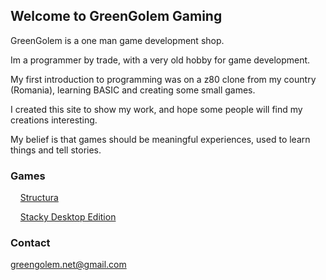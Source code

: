 ## Welcome to GreenGolem Gaming


GreenGolem is a one man game development shop.

Im a programmer by trade,
with a very old hobby for game development.

My first introduction to programming was on a z80 clone from my country (Romania),
learning BASIC and creating some small games.

I created this site to show my work, and hope some people will find my creations interesting.

My belief is that games should be meaningful experiences, used to learn things and tell stories.

### Games


&nbsp;&nbsp;&nbsp;&nbsp;[Structura](https://greengolem.github.io/Structura)

&nbsp;&nbsp;&nbsp;&nbsp;[Stacky Desktop Edition](https://greengolem.github.io/StackyDesktopEdition)


### Contact


greengolem.net@gmail.com

